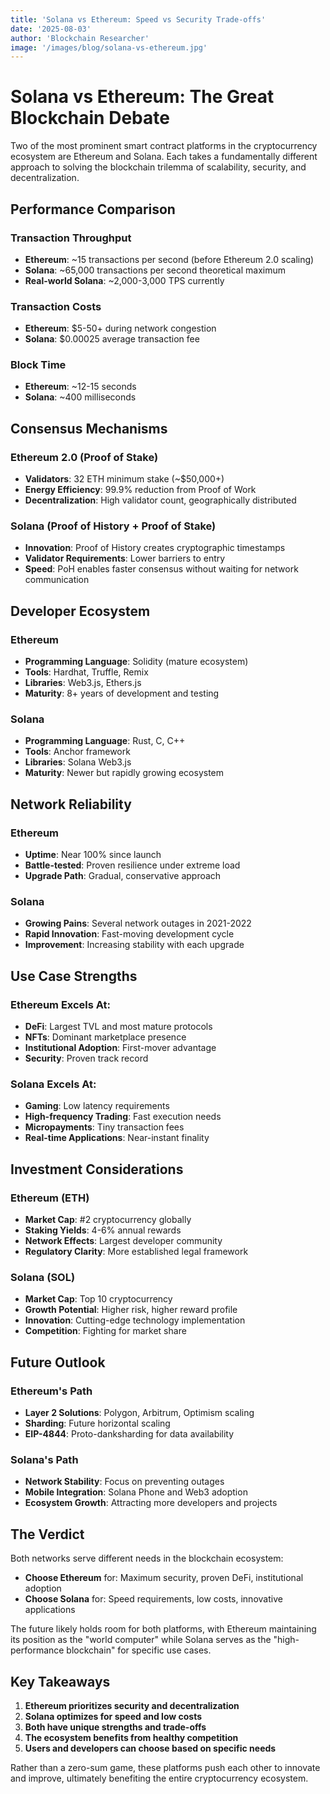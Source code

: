 ```yaml
---
title: 'Solana vs Ethereum: Speed vs Security Trade-offs'
date: '2025-08-03'
author: 'Blockchain Researcher'
image: '/images/blog/solana-vs-ethereum.jpg'
---
```


# Solana vs Ethereum: The Great Blockchain Debate

Two of the most prominent smart contract platforms in the cryptocurrency ecosystem are Ethereum and Solana. Each takes a fundamentally different approach to solving the blockchain trilemma of scalability, security, and decentralization.

## Performance Comparison

### Transaction Throughput
- **Ethereum**: ~15 transactions per second (before Ethereum 2.0 scaling)
- **Solana**: ~65,000 transactions per second theoretical maximum
- **Real-world Solana**: ~2,000-3,000 TPS currently

### Transaction Costs
- **Ethereum**: $5-50+ during network congestion
- **Solana**: $0.00025 average transaction fee

### Block Time
- **Ethereum**: ~12-15 seconds
- **Solana**: ~400 milliseconds

## Consensus Mechanisms

### Ethereum 2.0 (Proof of Stake)
- **Validators**: 32 ETH minimum stake (~$50,000+)
- **Energy Efficiency**: 99.9% reduction from Proof of Work
- **Decentralization**: High validator count, geographically distributed

### Solana (Proof of History + Proof of Stake)
- **Innovation**: Proof of History creates cryptographic timestamps
- **Validator Requirements**: Lower barriers to entry
- **Speed**: PoH enables faster consensus without waiting for network communication

## Developer Ecosystem

### Ethereum
- **Programming Language**: Solidity (mature ecosystem)
- **Tools**: Hardhat, Truffle, Remix
- **Libraries**: Web3.js, Ethers.js
- **Maturity**: 8+ years of development and testing

### Solana
- **Programming Language**: Rust, C, C++
- **Tools**: Anchor framework
- **Libraries**: Solana Web3.js
- **Maturity**: Newer but rapidly growing ecosystem

## Network Reliability

### Ethereum
- **Uptime**: Near 100% since launch
- **Battle-tested**: Proven resilience under extreme load
- **Upgrade Path**: Gradual, conservative approach

### Solana
- **Growing Pains**: Several network outages in 2021-2022
- **Rapid Innovation**: Fast-moving development cycle
- **Improvement**: Increasing stability with each upgrade

## Use Case Strengths

### Ethereum Excels At:
- **DeFi**: Largest TVL and most mature protocols
- **NFTs**: Dominant marketplace presence
- **Institutional Adoption**: First-mover advantage
- **Security**: Proven track record

### Solana Excels At:
- **Gaming**: Low latency requirements
- **High-frequency Trading**: Fast execution needs
- **Micropayments**: Tiny transaction fees
- **Real-time Applications**: Near-instant finality

## Investment Considerations

### Ethereum (ETH)
- **Market Cap**: #2 cryptocurrency globally
- **Staking Yields**: 4-6% annual rewards
- **Network Effects**: Largest developer community
- **Regulatory Clarity**: More established legal framework

### Solana (SOL)
- **Market Cap**: Top 10 cryptocurrency
- **Growth Potential**: Higher risk, higher reward profile
- **Innovation**: Cutting-edge technology implementation
- **Competition**: Fighting for market share

## Future Outlook

### Ethereum's Path
- **Layer 2 Solutions**: Polygon, Arbitrum, Optimism scaling
- **Sharding**: Future horizontal scaling
- **EIP-4844**: Proto-danksharding for data availability

### Solana's Path
- **Network Stability**: Focus on preventing outages
- **Mobile Integration**: Solana Phone and Web3 adoption
- **Ecosystem Growth**: Attracting more developers and projects

## The Verdict

Both networks serve different needs in the blockchain ecosystem:

- **Choose Ethereum** for: Maximum security, proven DeFi, institutional adoption
- **Choose Solana** for: Speed requirements, low costs, innovative applications

The future likely holds room for both platforms, with Ethereum maintaining its position as the "world computer" while Solana serves as the "high-performance blockchain" for specific use cases.

## Key Takeaways

1. **Ethereum prioritizes security and decentralization**
2. **Solana optimizes for speed and low costs**
3. **Both have unique strengths and trade-offs**
4. **The ecosystem benefits from healthy competition**
5. **Users and developers can choose based on specific needs**

Rather than a zero-sum game, these platforms push each other to innovate and improve, ultimately benefiting the entire cryptocurrency ecosystem.
